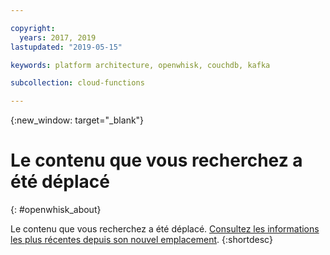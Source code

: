 ```yaml
---

copyright:
  years: 2017, 2019
lastupdated: "2019-05-15"

keywords: platform architecture, openwhisk, couchdb, kafka

subcollection: cloud-functions

---
```


{:new_window: target="_blank"}
# Le contenu que vous recherchez a été déplacé
{: #openwhisk_about}

Le contenu que vous recherchez a été déplacé. [Consultez les informations les plus récentes depuis son nouvel emplacement](/docs/openwhisk?topic=cloud-functions-about).
{:shortdesc}
